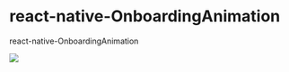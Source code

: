 # react-native-OnboardingAnimation
react-native-OnboardingAnimation

![](http://g.recordit.co/CL4lPxg6jK.gif)
